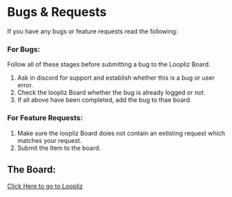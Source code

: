 # Bugs & Requests

If you have any bugs or feature requests read the following:

### For Bugs:

Follow all of these stages before submitting a bug to the Loopliz Board.

1. Ask in discord for support and establish whether this is a bug or user error.
2. Check the loopliz Board whether the bug is already logged or not.
3. If all above have been completed, add the bug to thae board.

### For Feature Requests:

1. Make sure the loopliz Board doies not contain an extisting request which matches your request.
2. Submit the Item to the board.

## The Board:
[Click Here to go to Loopliz](https://app.loopliz.com/ticticboommods/board/Masterful%20Machinery)